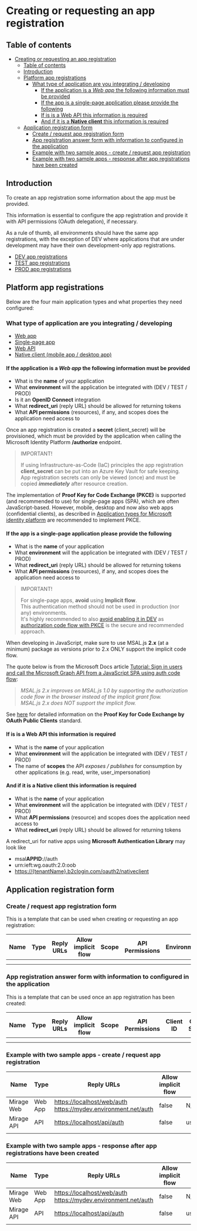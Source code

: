 # Creating or requesting an app registration

## Table of contents

- [Creating or requesting an app registration](#creating-or-requesting-an-app-registration)
  - [Table of contents](#table-of-contents)
  - [Introduction](#introduction)
  - [Platform app registrations](#platform-app-registrations)
    - [What type of application are you integrating / developing](#what-type-of-application-are-you-integrating--developing)
      - [If the application is a *Web app* the following information must be provided](#if-the-application-is-a-web-app-the-following-information-must-be-provided)
      - [If the app is a single-page application please provide the following](#if-the-app-is-a-single-page-application-please-provide-the-following)
      - [If is is a Web API this information is required](#if-is-is-a-web-api-this-information-is-required)
      - [And if it is a **Native client** this information is required](#and-if-it-is-a-native-client-this-information-is-required)
  - [Application registration form](#application-registration-form)
    - [Create / request app registration form](#create--request-app-registration-form)
    - [App registration answer form with information to configured in the application](#app-registration-answer-form-with-information-to-configured-in-the-application)
    - [Example with two sample apps - create / request app registration](#example-with-two-sample-apps---create--request-app-registration)
    - [Example with two sample apps - response after app registrations have been created](#example-with-two-sample-apps---response-after-app-registrations-have-been-created)

## Introduction

To create an app registration some information about the app must be provided.

This information is essential to configure the app registration and provide it with API permissions (OAuth delegation), if necessary.

As a rule of thumb, all environments should have the same app registrations, with the exception of DEV where applications that are under development may have their own development-only app registrations.

- [DEV app registrations](./c2-DEV-App-registrations.md)
- [TEST app registrations](./c3-TEST-App-registrations.md)
- [PROD app registrations](./c4-PROD-App-registrations.md)

## Platform app registrations

Below are the four main application types and what properties they need configured:

### What type of application are you integrating / developing

- [Web app](https://learn.microsoft.com/azure/active-directory-b2c/application-types#web-applications)
- [Single-page app](https://learn.microsoft.com/azure/active-directory-b2c/application-types#single-page-applications)
- [Web API](https://learn.microsoft.com/azure/active-directory-b2c/application-types#web-apis)
- [Native client (mobile app / desktop app)](https://learn.microsoft.com/azure/active-directory-b2c/application-types#mobile-and-native-applications)

#### If the application is a *Web app* the following information must be provided

- What is the **name** of your application
- What **environment** will the application be integrated with (DEV / TEST / PROD)
- Is it an **OpenID Connect** integration
- What **redirect_uri** (reply URL) should be allowed for returning tokens
- What **API permissions** (resources), if any, and scopes does the application need access to

Once an app registration is created a **secret** (client_secret) will be provisioned, which must be provided by the application when calling the Microsoft Identity Platform **/authorize** endpoint.

>IMPORTANT!
>
>If using Infrastructure-as-Code (IaC) principles the app registration **client_secret** can be put into an Azure Key Vault for safe keeping.  
>App registration secrets can only be viewed (once) and must be copied ***immediately*** after resource creation.

The implementation of **Proof Key for Code Exchange (PKCE)** is supported (and recommended to use) for single-page apps (SPA), which are often JavaScript-based.
However, mobile, desktop and now also web apps (confidential clients), as described in [Application types for Microsoft identity platform](https://learn.microsoft.com/azure/active-directory/develop/v2-app-types#single-page-apps-javascript) are recommended to implement PKCE.

#### If the app is a single-page application please provide the following

- What is the **name** of your application
- What **environment** will the application be integrated with (DEV / TEST / PROD)
- What **redirect_uri** (reply URL) should be allowed for returning tokens
- What **API permissions** (resources), if any, and scopes does the application need access to

>IMPORTANT!
>
>For single-page apps, **avoid** using **Implicit flow**.  
>This authentication method should not be used in production (nor any) environments.  
>It's highly recommended to also [avoid enabling it in DEV](https://learn.microsoft.com/azure/active-directory/develop/v2-app-types#authorization-code-flow-vs-implicit-flow) as [authorization code flow with PKCE](https://learn.microsoft.com/azure/active-directory/develop/v2-oauth2-auth-code-flow) is the secure and recommended approach.

When developing in JavaScript, make sure to use MSAL.js **2.x** (at a minimum) package as versions prior to 2.x ONLY support the implicit code flow.

The quote below is from the Microsoft Docs article [Tutorial: Sign in users and call the Microsoft Graph API from a JavaScript SPA using auth code flow](https://learn.microsoft.com/azure/active-directory/develop/tutorial-v2-javascript-auth-code):

>*MSAL.js 2.x improves on MSAL.js 1.0 by supporting the authorization code flow in the browser instead of the implicit grant flow.*  
>*MSAL.js 2.x does NOT support the implicit flow.*

See [here](https://tools.ietf.org/html/rfc7636) for detailed information on the **Proof Key for Code Exchange by OAuth Public Clients** standard.

#### If is is a Web API this information is required

- What is the **name** of your application
- What **environment** will the application be integrated with (DEV / TEST / PROD)
- The name of **scopes** the API *exposes / publishes* for consumption by other applications (e.g. read, write, user_impersonation)

#### And if it is a **Native client** this information is required

- What is the **name** of your application
- What **environment** will the application be integrated with (DEV / TEST / PROD)
- What **API permissions** (resource) and scopes does the application need access to
- What **redirect_uri** (reply URL) should be allowed for returning tokens

A redirect_uri for native apps using **Microsoft Authentication Library** may look like

- msal**APPID**://auth
- urn:ieft:wg.oauth:2.0:oob
- <https://{tenantName}.b2clogin.com/oauth2/nativeclient>

## Application registration form

### Create / request app registration form

This is a template that can be used when creating or requesting an app registration:

| Name | Type | Reply URLs | Allow implicit flow | Scope | API Permissions | Environment|
| -    | -    | -          | -                   | -     | -               | -          |
|      |      |            |                     |       |                 |            |
|      |      |            |                     |       |                 |            |

### App registration answer form with information to configured in the application

This is a template that can be used once an app registration has been created:

| Name | Type | Reply URLs | Allow implicit flow | Scope | API Permissions | Client ID | Client Secret | Environment |
| -    | -    | -          | -                   | -     | -               | -         | -            | -            |
|      |      |            |                     |       |                 |           |              |              |
|      |      |            |                     |       |                 |           |              |              |

### Example with two sample apps - create / request app registration

| Name | Type | Reply URLs | Allow implicit flow | Scope | API Permissions | Environment|
| -    | -    | -          | -                   | -     | -               | -          |
|  Mirage Web | Web App | <https://localhost/web/auth> <https://mydev.environment.net/auth> | false | N/A | Mirage API (user_impersonation) | Dev |
|  Mirage API | API | <https://localhost/api/auth> | false | user_impersonation | N/A | Dev |
|      |      |            |                     |       |                 |            |

### Example with two sample apps - response after app registrations have been created

| Name | Type | Reply URLs | Allow implicit flow | Scope | API Permissions | Client ID | Client Secret | Environment |
| -    | -    | -          | -                   | -     | -               | -         | -            | -            |
|  Mirage Web | Web App | <https://localhost/web/auth> <https://mydev.environment.net/auth> | false | N/A | Mirage API (user_impersonation) | <appId\> | <appSecret\> | Dev |
|  Mirage API | API | <https://localhost/api/auth> | false | user_impersonation | N/A | <appId\> | N/A | Dev |
|      |      |            |                     |       |                 |           |              |              |
